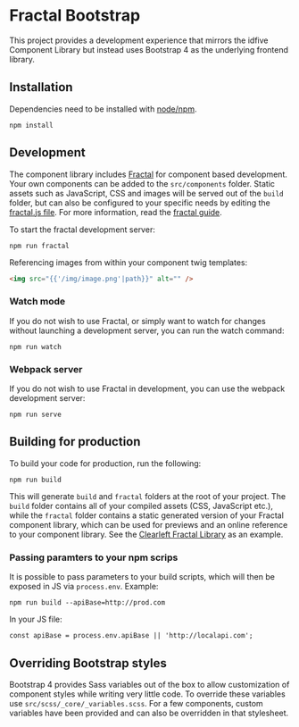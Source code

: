 # Fractal Bootstrap

This project provides a development experience that mirrors the idfive Component Library but instead uses Bootstrap 4 as the underlying frontend library.

## Installation

Dependencies need to be installed with [node/npm](https://docs.npmjs.com/getting-started/installing-node).

`npm install`

## Development

The component library includes [Fractal](http://fractal.build) for component based development. Your own components can be added to the `src/components` folder. Static assets such as JavaScript, CSS and images will be served out of the `build` folder, but can also be configured to your specific needs by editing the [fractal.js file](fractal.js). For more information, read the [fractal guide](http://fractal.build/guide).

To start the fractal development server:

`npm run fractal`

Referencing images from within your component twig templates:

```html
<img src="{{'/img/image.png'|path}}" alt="" />
```

### Watch mode

If you do not wish to use Fractal, or simply want to watch for changes without launching a development server, you can run the watch command:

`npm run watch`

### Webpack server

If you do not wish to use Fractal in development, you can use the webpack development server:

`npm run serve`

## Building for production

To build your code for production, run the following:

`npm run build`

This will generate `build` and `fractal` folders at the root of your project. The `build` folder contains all of your compiled assets (CSS, JavaScript etc.), while the `fractal` folder contains a static generated version of your Fractal component library, which can be used for previews and an online reference to your component library. See the [Clearleft Fractal Library](http://fractal.clearleft.com) as an example.

### Passing paramters to your npm scrips

It is possible to pass parameters to your build scripts, which will then be exposed in JS via `process.env`. Example:

`npm run build --apiBase=http://prod.com`

In your JS file:

`const apiBase = process.env.apiBase || 'http://localapi.com';`

## Overriding Bootstrap styles

Bootstrap 4 provides Sass variables out of the box to allow customization of component styles while writing very little code. To override these variables use `src/scss/_core/_variables.scss`. For a few components, custom variables have been provided and can also be overridden in that stylesheet.
